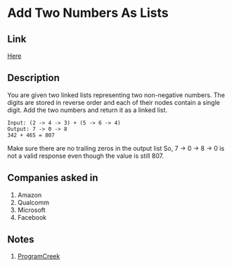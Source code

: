 # Add Two Numbers As Lists

## Link

[Here](https://www.interviewbit.com/problems/add-two-numbers-as-lists/)

## Description

You are given two linked lists representing two non-negative numbers. The digits are stored in reverse order and each of their nodes contain a single digit. Add the two numbers and return it as a linked list.

```text
Input: (2 -> 4 -> 3) + (5 -> 6 -> 4)
Output: 7 -> 0 -> 8
342 + 465 = 807
```

Make sure there are no trailing zeros in the output list
So, 7 -> 0 -> 8 -> 0 is not a valid response even though the value is still 807.

## Companies asked in

1. Amazon
1. Qualcomm
1. Microsoft
1. Facebook

## Notes

1. [ProgramCreek](https://www.programcreek.com/2012/12/add-two-numbers/)